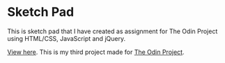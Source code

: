 # Sketch Pad

This is sketch pad that I have created as assignment for The Odin Project using HTML/CSS, JavaScript and jQuery.

[View here](https://codija.github.io/sketch_pad/).
This is my third project made for [The Odin Project](http://www.theodinproject.com/courses/web-development-101/lessons/javascript-and-jquery?ref=lnav).
